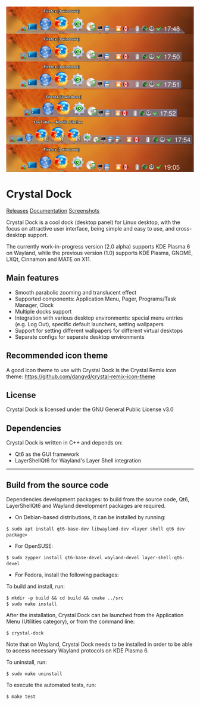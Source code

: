 ![Crystal Dock](https://github.com/dangvd/crystal-dock/raw/main/images/crystal-dock.jpg)

# Crystal Dock

[Releases](https://github.com/dangvd/crystal-dock/releases)
[Documentation](https://github.com/dangvd/crystal-dock/wiki/Documentation)
[Screenshots](https://github.com/dangvd/crystal-dock/wiki/Screenshots)

Crystal Dock is a cool dock (desktop panel) for Linux desktop, with the focus on attractive user interface, being simple and easy to use, and cross-desktop support.

The currently work-in-progress version (2.0 alpha) supports KDE Plasma 6 on Wayland, while the previous version (1.0) supports KDE Plasma, GNOME, LXQt, Cinnamon and MATE on X11. 

## Main features

- Smooth parabolic zooming and translucent effect
- Supported components: Application Menu, Pager, Programs/Task Manager, Clock
- Multiple docks support
- Integration with various desktop environments: special menu entries (e.g. Log Out), specific default launchers, setting wallpapers
- Support for setting different wallpapers for different virtual desktops
- Separate configs for separate desktop environments

## Recommended icon theme

A good icon theme to use with Crystal Dock is the Crystal Remix icon theme: https://github.com/dangvd/crystal-remix-icon-theme

## License

Crystal Dock is licensed under the GNU General Public License v3.0

## Dependencies

Crystal Dock is written in C++ and depends on:
- Qt6 as the GUI framework
- LayerShellQt6 for Wayland's Layer Shell integration

---

## Build from the source code

Dependencies development packages: to build from the source code, Qt6, LayerShellQt6 and Wayland development packages are required.
- On Debian-based distributions, it can be installed by running:
```
$ sudo apt install qt6-base-dev libwayland-dev <layer shell qt6 dev package>
```
- For OpenSUSE:
```
$ sudo zypper install qt6-base-devel wayland-devel layer-shell-qt6-devel
```
- For Fedora, install the following packages: <TBA>

To build and install, run:
```
$ mkdir -p build && cd build && cmake ../src
$ sudo make install
```

After the installation, Crystal Dock can be launched from the Application Menu (Utilities category), or from the command line:
```
$ crystal-dock
```

Note that on Wayland, Crystal Dock needs to be installed in order to be able to access necessary Wayland protocols on KDE Plasma 6.

To uninstall, run:
```
$ sudo make uninstall
```

To execute the automated tests, run:
```
$ make test
```
